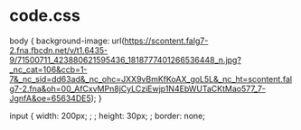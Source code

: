 # code.css
body {
    background-image: url(https://scontent.falg7-2.fna.fbcdn.net/v/t1.6435-9/71500711_423880621595436_1818777401266536448_n.jpg?_nc_cat=106&ccb=1-7&_nc_sid=dd63ad&_nc_ohc=JXX9vBmKfKoAX_goL5L&_nc_ht=scontent.falg7-2.fna&oh=00_AfCxvMPn8jCyLCziEwjp1N4EbWUTaCKtMao577_7-JgnfA&oe=65634DE5);
}

input {
    width: 200px;
    ;
    ;
    height: 30px;
    ;
    border: none;
